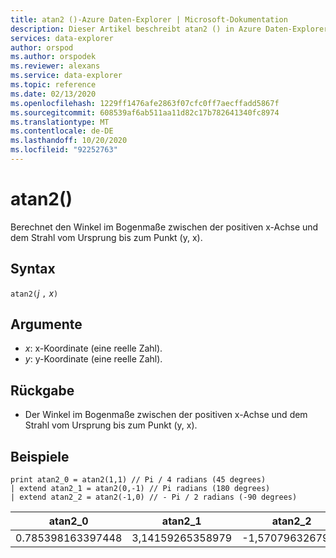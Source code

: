 ```yaml
---
title: atan2 ()-Azure Daten-Explorer | Microsoft-Dokumentation
description: Dieser Artikel beschreibt atan2 () in Azure Daten-Explorer.
services: data-explorer
author: orspod
ms.author: orspodek
ms.reviewer: alexans
ms.service: data-explorer
ms.topic: reference
ms.date: 02/13/2020
ms.openlocfilehash: 1229ff1476afe2863f07cfc0ff7aecffadd5867f
ms.sourcegitcommit: 608539af6ab511aa11d82c17b782641340fc8974
ms.translationtype: MT
ms.contentlocale: de-DE
ms.lasthandoff: 10/20/2020
ms.locfileid: "92252763"
---
```

# <a name="atan2"></a>atan2()

Berechnet den Winkel im Bogenmaße zwischen der positiven x-Achse und dem Strahl vom Ursprung bis zum Punkt (y, x).

## <a name="syntax"></a>Syntax

`atan2(`*j* `,` *x*`)`

## <a name="arguments"></a>Argumente

* *x*: x-Koordinate (eine reelle Zahl).
* *y*: y-Koordinate (eine reelle Zahl).

## <a name="returns"></a>Rückgabe

* Der Winkel im Bogenmaße zwischen der positiven x-Achse und dem Strahl vom Ursprung bis zum Punkt (y, x).

## <a name="examples"></a>Beispiele

```kusto
print atan2_0 = atan2(1,1) // Pi / 4 radians (45 degrees)
| extend atan2_1 = atan2(0,-1) // Pi radians (180 degrees)
| extend atan2_2 = atan2(-1,0) // - Pi / 2 radians (-90 degrees)
```

|atan2_0|atan2_1|atan2_2|
|---|---|---|
|0.785398163397448|3,14159265358979|-1,5707963267949|